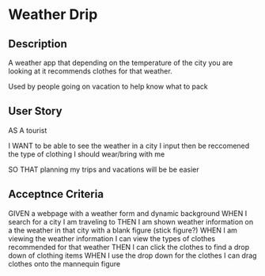 # Weather Drip

## Description
A weather app that depending on the temperature of the city you are looking at it recommends clothes for that weather.

Used by people going on vacation to help know what to pack

## User Story

AS A tourist

I WANT to be able to see the weather in a city I input
then be reccomened the type of clothing I should wear/bring with me

SO THAT planning my trips and vacations will be be easier

## Acceptnce Criteria

GIVEN a webpage with a weather form and dynamic background
WHEN I search for a city I am traveling to
THEN I am shown weather information on a the weather in that city with a blank figure (stick figure?)
WHEN I am viewing the weather information I can view the types of clothes recommended for that weather
THEN I can click the clothes to find a drop down of clothing items
WHEN I use the drop down for the clothes I can drag clothes onto the mannequin figure